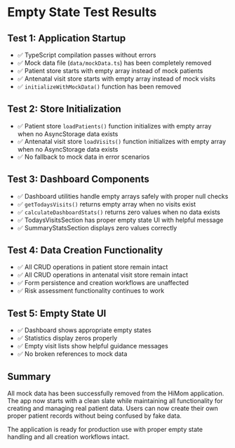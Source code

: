 # Empty State Test Results

## Test 1: Application Startup

- ✅ TypeScript compilation passes without errors
- ✅ Mock data file (`data/mockData.ts`) has been completely removed
- ✅ Patient store starts with empty array instead of mock patients
- ✅ Antenatal visit store starts with empty array instead of mock visits
- ✅ `initializeWithMockData()` function has been removed

## Test 2: Store Initialization

- ✅ Patient store `loadPatients()` function initializes with empty array when no AsyncStorage data exists
- ✅ Antenatal visit store `loadVisits()` function initializes with empty array when no AsyncStorage data exists
- ✅ No fallback to mock data in error scenarios

## Test 3: Dashboard Components

- ✅ Dashboard utilities handle empty arrays safely with proper null checks
- ✅ `getTodaysVisits()` returns empty array when no visits exist
- ✅ `calculateDashboardStats()` returns zero values when no data exists
- ✅ TodaysVisitsSection has proper empty state UI with helpful message
- ✅ SummaryStatsSection displays zero values correctly

## Test 4: Data Creation Functionality

- ✅ All CRUD operations in patient store remain intact
- ✅ All CRUD operations in antenatal visit store remain intact
- ✅ Form persistence and creation workflows are unaffected
- ✅ Risk assessment functionality continues to work

## Test 5: Empty State UI

- ✅ Dashboard shows appropriate empty states
- ✅ Statistics display zeros properly
- ✅ Empty visit lists show helpful guidance messages
- ✅ No broken references to mock data

## Summary

All mock data has been successfully removed from the HiMom application. The app now starts with a clean slate while maintaining all functionality for creating and managing real patient data. Users can now create their own proper patient records without being confused by fake data.

The application is ready for production use with proper empty state handling and all creation workflows intact.
